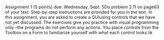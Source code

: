 Assignment 1 (5 points) due: Wednesday, Sept. 5Do  problem 2.11 on  page63  of  your  text.    Step-by-step  instructions  are  provided  for  you  in  the text. In  this assignment, you are asked to create a GUIusing controls that we have not yet discussed.   The exercises give you practice with visual programming only –the programs do not perform any actions.  You place controls from the Toolbox on a Form to familiarize yourself with what each control looks lik
